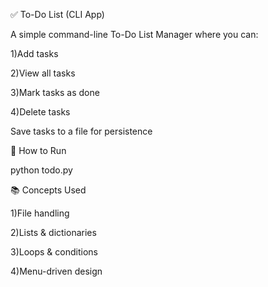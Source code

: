✅ To-Do List (CLI App)

A simple command-line To-Do List Manager where you can:

1)Add tasks

2)View all tasks

3)Mark tasks as done

4)Delete tasks

Save tasks to a file for persistence

🚀 How to Run

python todo.py

📚 Concepts Used

1)File handling

2)Lists & dictionaries

3)Loops & conditions

4)Menu-driven design
